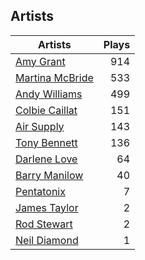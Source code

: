 ## Artists
Artists | Plays 
----- | -----: 
[Amy Grant](/artists/amy-grant-3053) | 914
[Martina McBride](/artists/martina-mcbride-35319) | 533
[Andy Williams](/artists/andy-williams-16425) | 499
[Colbie Caillat](/artists/colbie-caillat-33213) | 151
[Air Supply](/artists/air-supply-2618) | 143
[Tony Bennett](/artists/tony-bennett-2564) | 136
[Darlene Love](/artists/darlene-love-118320) | 64
[Barry Manilow](/artists/barry-manilow-31897) | 40
[Pentatonix](/artists/pentatonix-655231) | 7
[James Taylor](/artists/james-taylor-5709) | 2
[Rod Stewart](/artists/rod-stewart-2202) | 2
[Neil Diamond](/artists/neil-diamond-7052) | 1

